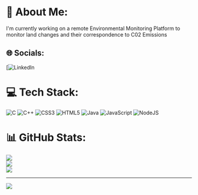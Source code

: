 # 💫 About Me:
I'm currently working on a remote Environmental Monitoring Platform to monitor land changes and their correspondence to C02 Emissions


## 🌐 Socials:
[![LinkedIn]() 

# 💻 Tech Stack:
![C](https://img.shields.io/badge/c-%2300599C.svg?style=for-the-badge&logo=c&logoColor=white) ![C++](https://img.shields.io/badge/c++-%2300599C.svg?style=for-the-badge&logo=c%2B%2B&logoColor=white) ![CSS3](https://img.shields.io/badge/css3-%231572B6.svg?style=for-the-badge&logo=css3&logoColor=white) ![HTML5](https://img.shields.io/badge/html5-%23E34F26.svg?style=for-the-badge&logo=html5&logoColor=white) ![Java](https://img.shields.io/badge/java-%23ED8B00.svg?style=for-the-badge&logo=java&logoColor=white) ![JavaScript](https://img.shields.io/badge/javascript-%23323330.svg?style=for-the-badge&logo=javascript&logoColor=%23F7DF1E) ![NodeJS](https://img.shields.io/badge/node.js-6DA55F?style=for-the-badge&logo=node.js&logoColor=white)
# 📊 GitHub Stats:
![](https://github-readme-stats.vercel.app/api?username=jrholdsworth&theme=dark&hide_border=false&include_all_commits=false&count_private=false)<br/>
![](https://github-readme-streak-stats.herokuapp.com/?user=jrholdsworth&theme=dark&hide_border=false)<br/>
![](https://github-readme-stats.vercel.app/api/top-langs/?username=jrholdsworth&theme=dark&hide_border=false&include_all_commits=false&count_private=false&layout=compact)

---
[![](https://visitcount.itsvg.in/api?id=jrholdsworth&icon=0&color=0)](https://visitcount.itsvg.in)

<!-- Proudly created with GPRM ( https://gprm.itsvg.in ) -->
